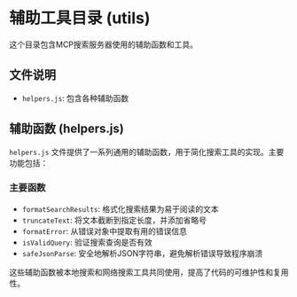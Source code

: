 # 辅助工具目录 (utils)

这个目录包含MCP搜索服务器使用的辅助函数和工具。

## 文件说明

- `helpers.js`: 包含各种辅助函数

## 辅助函数 (helpers.js)

`helpers.js` 文件提供了一系列通用的辅助函数，用于简化搜索工具的实现。主要功能包括：

### 主要函数

- `formatSearchResults`: 格式化搜索结果为易于阅读的文本
- `truncateText`: 将文本截断到指定长度，并添加省略号
- `formatError`: 从错误对象中提取有用的错误信息
- `isValidQuery`: 验证搜索查询是否有效
- `safeJsonParse`: 安全地解析JSON字符串，避免解析错误导致程序崩溃

这些辅助函数被本地搜索和网络搜索工具共同使用，提高了代码的可维护性和复用性。 